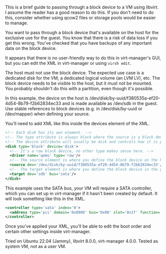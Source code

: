 This is a brief guide to passing through a block device to a VM using libvirt. I assume the reader has a good reason to do this. If you don't need to do this, consider whether using qcow2 files or storage pools would be easier to manage.

You want to pass through a block device that's available on the host for the exclusive use for the guest. You know that there is a risk of data loss if you get this wrong. You've checked that you have backups of any important data on the block device.

It appears that there is no user-friendly way to do this in virt-manager's GUI, but you can edit the XML in virt-manager or using `virsh edit`.

The host must not use the block device. The expected use case is a dedicated disk for the VM, a dedicated logical volume (an LVM LV), etc. The block device needs to be visible to the host, but it must not be mounted. You probably shouldn't do this with a partition, even though it's possible.

In this example, the device on the host is /dev/disk/by-uuid/f380535a-ef20-4d54-8b79-f2b62834ec33 and is made available as /dev/sdb in the guest. Use stable references to block devices (e.g. in /dev/disk/by-uuid or /dev/mapper) when defining your source.

You'll need to add XML like this inside the devices element of the XML. 

```xml    
<!-- Each disk has its own element. -->
<!-- The type attribute is always block where the source is a block device. -->
<!-- The device attribute will usually be disk and controls how it is presented to the guest. -->
<disk type='block' device='disk'>
  <!-- It's a raw block device, no other type makes sense here. -->
  <driver name='qemu' type='raw'/>
  <!-- The source element is where you define the block device on the host. -->
  <source dev='/dev/disk/by-uuid/f380535a-ef20-4d54-8b79-f2b62834ec33'/>
  <!-- The target element is where you define the block device in the guest. -->
  <target dev='sdb' bus='sata'/>
</disk>
```

This example uses the SATA bus, your VM will require a SATA controller, which you can set up in virt-manager if it hasn't been created by default. It will look something like this in the XML.

```xml
<controller type='sata' index='0'>
  <address type='pci' domain='0x0000' bus='0x00' slot='0x1f' function='0x2'/>
</controller>
```

Once you've applied your XML, you'll be able to edit the boot order and certain other settings inside virt-manager.

Tried on Ubuntu 22.04 (Jammy), libvirt 8.0.0, virt-manager 4.0.0. Tested as system VM, not as a user VM. 